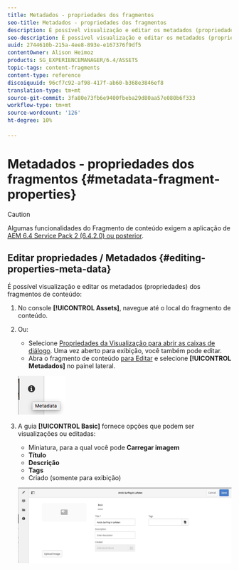 ```yaml
---
title: Metadados - propriedades dos fragmentos
seo-title: Metadados - propriedades dos fragmentos
description: É possível visualização e editar os metadados (propriedades) dos fragmentos de conteúdo.
seo-description: É possível visualização e editar os metadados (propriedades) dos fragmentos de conteúdo.
uuid: 2744610b-215a-4ee8-893e-e167376f9df5
contentOwner: Alison Heimoz
products: SG_EXPERIENCEMANAGER/6.4/ASSETS
topic-tags: content-fragments
content-type: reference
discoiquuid: 96cf7c92-af98-417f-ab60-b368e3846ef8
translation-type: tm+mt
source-git-commit: 3fa80e73fb6e9400fbeba29d80aa57e080b6f333
workflow-type: tm+mt
source-wordcount: '126'
ht-degree: 10%

---
```



# Metadados - propriedades dos fragmentos {#metadata-fragment-properties}

>[!CAUTION]
>
>Algumas funcionalidades do Fragmento de conteúdo exigem a aplicação de [AEM 6.4 Service Pack 2 (6.4.2.0) ou posterior](/help/release-notes/sp-release-notes.md).

## Editar propriedades / Metadados {#editing-properties-meta-data}

É possível visualização e editar os metadados (propriedades) dos fragmentos de conteúdo:

1. No console **[!UICONTROL Assets]**, navegue até o local do fragmento de conteúdo.
1. Ou:

   * Selecione [Propriedades da Visualização para abrir as caixas de diálogo](managing-assets-touch-ui.md#editing-properties). Uma vez aberto para exibição, você também pode editar.
   * Abra o fragmento de conteúdo [para Editar](content-fragments-managing.md#opening-the-fragment-editor) e selecione **[!UICONTROL Metadados]** no painel lateral.

   ![cfm-6420-06](assets/cfm-6420-06.png)

1. A guia **[!UICONTROL Basic]** fornece opções que podem ser visualizações ou editadas:

   * Miniatura, para a qual você pode **Carregar imagem**
   * **Título**
   * **Descrição**
   * **Tags**
   * Criado (somente para exibição)

   ![cfm-6420-07](assets/cfm-6420-07.png)

